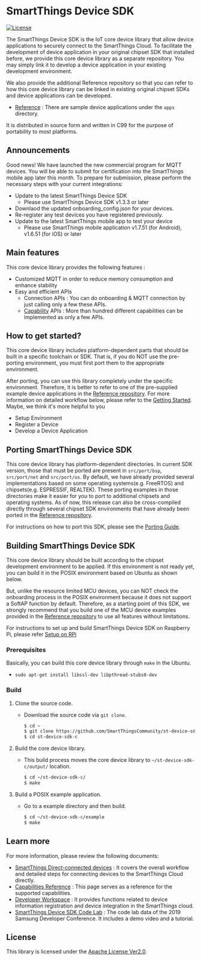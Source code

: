 # SmartThings Device SDK

[![License](https://img.shields.io/badge/licence-Apache%202.0-brightgreen.svg?style=flat)](LICENSE)

The SmartThings Device SDK is the IoT core device library that allow device applications to securely connect to the SmartThings Cloud. To facilitate the development of device application in your  original chipset SDK that installed before, we provide this core device library as a separate repository. You may simply link it to develop a device application in your existing development environment.

We also provide the additional Reference repository so that you can refer to how this core device library can be linked in existing original chipset SDKs and device applications can be developed.

- [Reference](https://github.com/SmartThingsCommunity/st-device-sdk-c-ref) : There are sample device applications under the `apps` directory.

It is distributed in source form and written in C99 for the purpose of portability to most platforms.

## Announcements

Good news! We have launched the new commercial program for MQTT devices. You will be able to submit for certification into the SmartThings mobile app later this month. To prepare for submission, please perform the necessary steps with your current integrations:

 - Update to the latest SmartThings Device SDK
   - Please use SmartThings Device SDK v1.3.3 or later
 - Downlaod the updated onboarding_config.json for your devices.
 - Re-register any test devices you have registered previously.
 - Update to the latest SmartThings mobile app to test your device
   - Please use SmartThings mobile application v1.7.51 (for Android), v1.6.51 (for iOS) or later

## Main features

This core device library provides the following features :

- Customized MQTT  in order to reduce memory consumption and enhance stability
- Easy and efficient APIs
  - Connection APIs : You can do onboarding & MQTT connection by just calling only a few these APIs.
  - [Capability](https://smartthings.developer.samsung.com/docs/api-ref/capabilities.html) APIs : More than hundred different capabilities can be implemented as only a few APIs.

## How to get started?

This core device library includes platform-dependent parts that should be built in a specific toolchain or SDK. That is, if you do NOT use the pre-porting environment, you must first port them to the appropriate environment.

After porting, you can use this library completely under the specific environment. Therefore, it is better to refer to one of the pre-supplied example device applications in the [Reference repository](https://github.com/SmartThingsCommunity/st-device-sdk-c-ref). For more information on detailed workflow below, please refer to the [Getting Started](https://github.com/SmartThingsCommunity/st-device-sdk-c-ref/blob/master/doc/getting_started.md). Maybe, we think it's more helpful to you

- Setup Environment
- Register a Device
- Develop a Device Application

## Porting SmartThings Device SDK

This core device library has platform-dependent directories. In current SDK version, those that must be ported are present in `src/port/bsp`, `src/port/net` and `src/port/os`. By default, we have already provided several implementations based on some operating systems(e.g. FreeRTOS) and chipsets(e.g. ESPRESSIF, REALTEK). These porting examples in those directories make it easier for you to port to additional chipsets and operating systems. As of now, this release can also be cross-compiled directly through several chipset SDK environments that have already been ported in the [Reference repository](https://github.com/SmartThingsCommunity/st-device-sdk-c-ref).

For instructions on how to port this SDK, please see the [Porting Guide](https://github.com/SmartThingsCommunity/st-device-sdk-c/blob/master/doc/porting_guide.md).

## Building SmartThings Device SDK

This core device library should be built according to the chipset development environment to be applied. If this environment is not ready yet, you can build it in the POSIX environment based on Ubuntu as shown below.

But, unlike the resource limited MCU devices, you can NOT check the onboarding process in the POSIX environment because it does not support a SoftAP function by default. Therefore, as a starting point of this SDK, we strongly recommend that you build one of the MCU device examples provided in the [Reference repository](https://github.com/SmartThingsCommunity/st-device-sdk-c-ref) to use all features without limitations.

For instructions to set up and build SmartThings Device SDK on Raspberry Pi, please refer [Setup on RPi](doc/rpi_setup.md)

### Prerequisites

Basically, you can build this core device library through `make` in the Ubuntu.

- `sudo apt-get install libssl-dev libpthread-stubs0-dev`

### Build

1. Clone the source code.

   - Download the source code via `git clone`.

     ```sh
     $ cd ~
     $ git clone https://github.com/SmartThingsCommunity/st-device-sdk-c.git
     $ cd st-device-sdk-c
     ```

2. Build the core device library.

   - This build process moves the core device library to `~/st-device-sdk-c/output/` location.

     ```sh
     $ cd ~/st-device-sdk-c/
     $ make
     ```

3. Build a POSIX example application.

   - Go to a example directory and then build.

     ```sh
     $ cd ~/st-device-sdk-c/example
     $ make
     ```

## Learn more

For more information, please review the following documents:

- [SmartThings Direct-connected devices](https://smartthings.developer.samsung.com/docs/devices/direct-connected-devices/overview.html) : It covers the overall workflow and detailed steps for connecting devices to the SmartThings Cloud directly.
- [Capabilities Reference](https://smartthings.developer.samsung.com/docs/api-ref/capabilities.html) : This page serves as a reference for the supported capabilities.
- [Developer Workspace](https://smartthings.developer.samsung.com/workspace/) : It provides functions related to device information registration and device integration in the SmartThings cloud.
- [SmartThings Device SDK Code Lab](https://developer.samsung.com/codelab/smartthings/smartthings-device-sdk/overview.html) : The code lab data of the 2019 Samsung Developer Conference. It includes a demo video and a tutorial.

## License

This library is licensed under the [Apache License Ver2.0](LICENSE).
